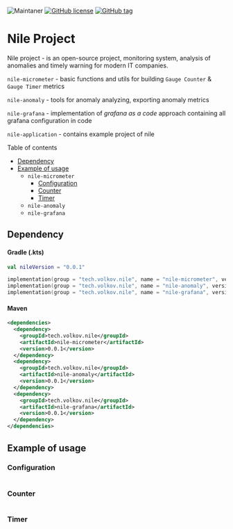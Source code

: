 ![Maintaner](https://img.shields.io/badge/maintainer-VolkovTech-blue)
[![GitHub license](https://img.shields.io/badge/license-Apache%20License%202.0-blue.svg?style=flat)](https://www.apache.org/licenses/LICENSE-2.0)
[![GitHub tag](https://img.shields.io/github/tag/Naereen/StrapDown.js.svg)](https://github.com/VolkovTech/nile/tags)

# Nile Project

Nile project - is an open-source project, monitoring system, analysis of anomalies and timely warning for modern IT
companies.

`nile-micrometer` - basic functions and utils for building `Gauge Counter` & `Gauge Timer` metrics

`nile-anomaly` - tools for anomaly analyzing, exporting anomaly metrics

`nile-grafana` - implementation of *grafana as a code* approach containing all grafana configuration in code

`nile-application` - contains example project of nile

Table of contents

- [Dependency](#Dependency)
- [Example of usage](#example-of-usage)
    - `nile-micrometer`
      - [Configuration](#nile-micrometer-configuration)
      - [Counter](#nile-micrometer-counter)
      - [Timer](#nile-micrometer-timer)
    - `nile-anomaly`
    - `nile-grafana`

## Dependency

#### Gradle (.kts)

```kotlin
val nileVersion = "0.0.1"

implementation(group = "tech.volkov.nile", name = "nile-micrometer", version = nileVersion)
implementation(group = "tech.volkov.nile", name = "nile-anomaly", version = nileVersion)
implementation(group = "tech.volkov.nile", name = "nile-grafana", version = nileVersion)
```

#### Maven

```xml
<dependencies>
  <dependency>
    <groupId>tech.volkov.nile</groupId>
    <artifactId>nile-micrometer</artifactId>
    <version>0.0.1</version>
  </dependency>
  <dependency>
    <groupId>tech.volkov.nile</groupId>
    <artifactId>nile-anomaly</artifactId>
    <version>0.0.1</version>
  </dependency>
  <dependency>
    <groupId>tech.volkov.nile</groupId>
    <artifactId>nile-grafana</artifactId>
    <version>0.0.1</version>
  </dependency>
</dependencies>
```

<a name="#example-of-usage"></a>
## Example of usage

<a name="#nile-micrometer-configuration"></a>
### Configuration

```kotlin

```

<a name="#nile-micrometer-counter"></a>
### Counter

```kotlin

```

<a name="#nile-micrometer-timer"></a>
### Timer

```kotlin

```
